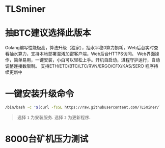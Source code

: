 # TLSminer
# 抽BTC建议选择此版本
Golang编写性能极高，算法升级（独家），抽水平稳0算力损耗，Web后台实时查看抽水算力，支持本地部署混淆加密客户端，Web后台HTTPS访问。
Web界面操作，简单易用，一键安装，小白可以轻松上手。开机自启动，进程守护运行，自动调整连接数限制。 支持ETH/ETC/BTC/LTC/RVN/ERGO/CFX/KAS/SERO 程序持续更新中
# 一键安装升级命令

```bash
/bin/bash -c "$(curl -fsSL https://raw.githubusercontent.com/TLSminer/TLSminer/main/tlsminer.sh)"
```



> 选择 `1` 为安装服务.
> 选择 `2` 为更新程序.
# 8000台矿机压力测试
